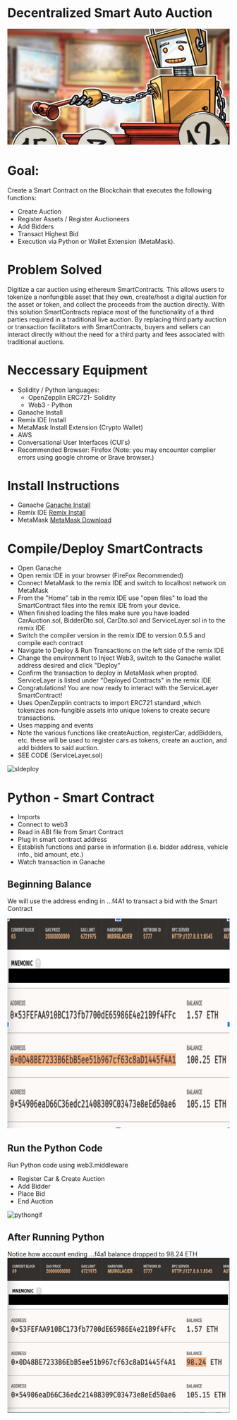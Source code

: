 # Decentralized Smart Auto Auction

![bot header](Images/baheaderjpg.jpg)

# Goal:
Create a Smart Contract on the Blockchain that executes the following functions:

* Create Auction
* Register Assets / Register Auctioneers
* Add Bidders
* Transact Highest Bid 
* Execution via Python or Wallet Extension (MetaMask). 
# Problem Solved
Digitize a car auction using ethereum SmartContracts. This allows users to tokenize a nonfungible asset that they own, create/host a digital auction for the asset or token, and collect the proceeds from the auction directly. With this solution SmartContracts replace most of the functionality of a third parties required in a traditional live auction. By replacing third party auction or transaction facilitators with SmartContracts, buyers and sellers can interact directly without the need for a third party and fees associated with traditional auctions. 

# Neccessary Equipment

* Solidity / Python languages:
  * OpenZepplin ERC721- Solidity
  * Web3 - Python
* Ganache Install 
* Remix IDE Install
* MetaMask Install Extension (Crypto Wallet)
* AWS
* Conversational User Interfaces (CUI's)
* Recommended Browser: Firefox (Note: you may encounter complier errors using google chrome or Brave browser.)

# Install Instructions
* Ganache [Ganache Install](https://www.trufflesuite.com/docs/ganache/quickstart) 
* Remix IDE [Remix Install](https://remix.ethereum.org/#optimize=false&runs=200&evmVersion=null&version=soljson-v0.7.4+commit.3f05b770.js)
* MetaMask [MetaMask Download](https://metamask.io/download.html)

# Compile/Deploy SmartContracts
* Open Ganache
* Open remix IDE in your browser (FireFox Recommended)
* Connect MetaMask to the remix IDE and switch to localhost network on MetaMask
* From the "Home" tab in the remix IDE use "open files" to load the SmartContract files into the remix IDE from your device.
* When finished loading the files make sure you have loaded CarAuction.sol, BidderDto.sol, CarDto.sol and ServiceLayer.sol in to the remix IDE
* Switch the compiler version in the remix IDE to version 0.5.5 and compile each contract
* Navigate to Deploy & Run Transactions on the left side of the remix IDE
* Change the environment to Inject Web3, switch to the Ganache wallet address desired and click "Deploy"
* Confirm the transaction to deploy in MetaMask when propted. ServiceLayer is listed under "Deployed Contracts" in the remix IDE
* Congratulations! You are now ready to interact with the ServiceLayer SmartContract!
* Uses OpenZepplin contracts to import ERC721 standard ,which tokenizes non-fungible assets into unique tokens to create secure transactions.
* Uses mapping and events
* Note the various functions like createAuction, registerCar, addBidders, etc. these will be used to register cars as tokens, create an auction, and add bidders to said auction.
* SEE CODE (ServiceLayer.sol)

![sldeploy](Images/SLdeploy.gif)
# Python - Smart Contract
* Imports
* Connect to web3 
* Read in ABI file from Smart Contract
* Plug in smart contract address
* Establish functions and parse in information (i.e. bidder address, vehicle info., bid amount, etc.)
* Watch transaction in Ganache
## Beginning Balance
We will use the address ending in ...f4A1 to transact a bid with the Smart Contract

![ga1](Images/ga1.png)
## Run the Python Code
Run Python code using web3.middleware
* Register Car & Create Auction
* Add Bidder
* Place Bid
* End Auction

![pythongif](Images/pythongif.gif)

## After Running Python 
Notice how account ending ...f4a1 balance dropped to 98.24 ETH
![ga2](Images/ga2.png)
